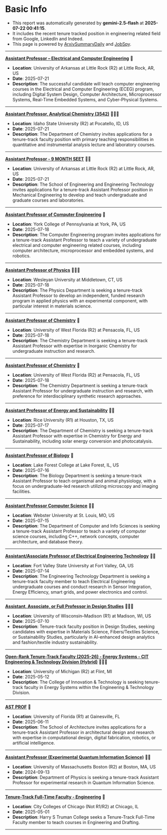 
# Basic Info
- This report was automatically generated by **gemini-2.5-flash** at **2025-07-22 00:41:15**.  
- It includes the recent tenure tracked position in engineering related field from Google, LinkedIn and Indeed.  
- This page is powered by [ArxivSummaryDaily](https://github.com/dong-zehao/ArxivSummaryDaily) and [JobSpy](https://github.com/speedyapply/JobSpy).
---
**[Assistant Professor – Electrical and Computer Engineering](https://www.indeed.com/viewjob?jk=e6a83e13e13651ae)** 🌟
- **Location**: University of Arkansas at Little Rock (R2) at Little Rock, AR, US
- **Date**: 2025-07-21
- **Description**: The successful candidate will teach computer engineering courses in the Electrical and Computer Engineering (ECEG) program, including Digital System Design, Computer Architecture, Microprocessor Systems, Real-Time Embedded Systems, and Cyber-Physical Systems.
---
**[Assistant Professor, Analytical Chemistry (3542)](https://www.indeed.com/viewjob?jk=689b06f782bc8250)** 🌟🌟🌟
- **Location**: Idaho State University (R2) at Pocatello, ID, US
- **Date**: 2025-07-21
- **Description**: The Department of Chemistry invites applications for a tenure-track faculty position with primary teaching responsibilities in quantitative and instrumental analysis lecture and laboratory courses.
---
**[Assistant Professor - 9 MONTH SEET](https://www.indeed.com/viewjob?jk=4c5fcc28539d4e2a)** 🌟🌟
- **Location**: University of Arkansas at Little Rock (R2) at Little Rock, AR, US
- **Date**: 2025-07-21
- **Description**: The School of Engineering and Engineering Technology invites applications for a tenure-track Assistant Professor position in Mechanical Engineering to develop and teach undergraduate and graduate courses and laboratories.
---
**[Assistant Professor of Computer Engineering](https://www.indeed.com/viewjob?jk=c7a0e4107eddd3c6)** 🌟
- **Location**: York College of Pennsylvania at York, PA, US
- **Date**: 2025-07-18
- **Description**: The Computer Engineering program invites applications for a tenure-track Assistant Professor to teach a variety of undergraduate electrical and computer engineering related courses, including computer architecture, microprocessor and embedded systems, and robotics.
---
**[Assistant Professor of Physics](https://www.indeed.com/viewjob?jk=b3605296d4c43273)** 🌟🌟🌟
- **Location**: Wesleyan University at Middletown, CT, US
- **Date**: 2025-07-18
- **Description**: The Physics Department is seeking a tenure-track Assistant Professor to develop an independent, funded research program in applied physics with an experimental component, with particular interest in materials science.
---
**[Assistant Professor of Chemistry](https://www.indeed.com/viewjob?jk=78dc1f07982b537b)** 🌟
- **Location**: University of West Florida (R2) at Pensacola, FL, US
- **Date**: 2025-07-18
- **Description**: The Chemistry Department is seeking a tenure-track Assistant Professor with expertise in Inorganic Chemistry for undergraduate instruction and research.
---
**[Assistant Professor of Chemistry](https://www.indeed.com/viewjob?jk=90e724903220c7e0)** 🌟
- **Location**: University of West Florida (R2) at Pensacola, FL, US
- **Date**: 2025-07-18
- **Description**: The Chemistry Department is seeking a tenure-track Assistant Professor for undergraduate instruction and research, with preference for interdisciplinary synthetic research approaches.
---
**[Assistant Professor of Energy and Sustainability](https://www.indeed.com/viewjob?jk=b0361fa8aa9e5ded)** 🌟🌟
- **Location**: Rice University (R1) at Houston, TX, US
- **Date**: 2025-07-17
- **Description**: The Department of Chemistry is seeking a tenure-track Assistant Professor with expertise in Chemistry for Energy and Sustainability, including solar energy conversion and photocatalysis.
---
**[Assistant Professor of Biology](https://www.indeed.com/viewjob?jk=860da2b94d53bd38)** 🌟
- **Location**: Lake Forest College at Lake Forest, IL, US
- **Date**: 2025-07-16
- **Description**: The Biology Department is seeking a tenure-track Assistant Professor to teach organismal and animal physiology, with a focus on undergraduate-led research utilizing microscopy and imaging facilities.
---
**[Assistant Professor Computer Science](https://www.indeed.com/viewjob?jk=e55b91555852578f)** 🌟🌟
- **Location**: Webster University at St. Louis, MO, US
- **Date**: 2025-07-15
- **Description**: The Department of Computer and Info Sciences is seeking a tenure-track Assistant Professor to teach a variety of computer science courses, including C++, network concepts, computer architecture, and database theory.
---
**[Assistant/Associate Professor of Electrical Engineering Technology](https://www.indeed.com/viewjob?jk=5c9f8ada231daff5)** 🌟🌟
- **Location**: Fort Valley State University at Fort Valley, GA, US
- **Date**: 2025-07-14
- **Description**: The Engineering Technology Department is seeking a tenure-track faculty member to teach Electrical Engineering undergraduate courses and conduct research in Sensor Integration, Energy Efficiency, smart grids, and power electronics and control.
---
**[Assistant, Associate, or Full Professor in Design Studies](https://www.indeed.com/viewjob?jk=0d8e5861432bfd9e)** 🌟🌟🌟
- **Location**: University of Wisconsin–Madison (R1) at Madison, WI, US
- **Date**: 2025-07-10
- **Description**: Tenure-track faculty position in Design Studies, seeking candidates with expertise in Materials Science, Fibers/Textiles Science, or Sustainability Studies, particularly in AI-enhanced design analytics and fashion/textile industry sustainability.
---
**[Open-Rank Tenure-Track Faculty (2025-26) - Energy Systems - CIT Engineering & Technology Division (Hybrid)](https://www.linkedin.com/jobs/view/4228458645)** 🌟🌟🌟
- **Location**: University of Michigan (R2) at Flint, MI
- **Date**: 2025-05-12
- **Description**: The College of Innovation & Technology is seeking tenure-track faculty in Energy Systems within the Engineering & Technology Division.
---
**[AST PROF](https://www.linkedin.com/jobs/view/4247028962)** 🌟
- **Location**: University of Florida (R1) at Gainesville, FL
- **Date**: 2025-06-11
- **Description**: The School of Architecture invites applications for a tenure-track Assistant Professor in architectural design and research with expertise in computational design, digital fabrication, robotics, or artificial intelligence.
---
**[Assistant Professor (Experimental Quantum Information Science)](https://www.indeed.com/viewjob?jk=740957cb4bdafcd4)** 🌟🌟
- **Location**: University of Massachusetts Boston (R2) at Boston, MA, US
- **Date**: 2024-09-13
- **Description**: Department of Physics is seeking a tenure-track Assistant Professor for experimental research in Quantum Information Science.
---
**[Tenure-Track Full-Time Faculty - Engineering](https://www.linkedin.com/jobs/view/4219216033)** 🌟
- **Location**: City Colleges of Chicago (Not R1/R2) at Chicago, IL
- **Date**: 2025-05-01
- **Description**: Harry S Truman College seeks a Tenure-Track Full-Time Faculty member to teach courses in Engineering and Drafting.
---
